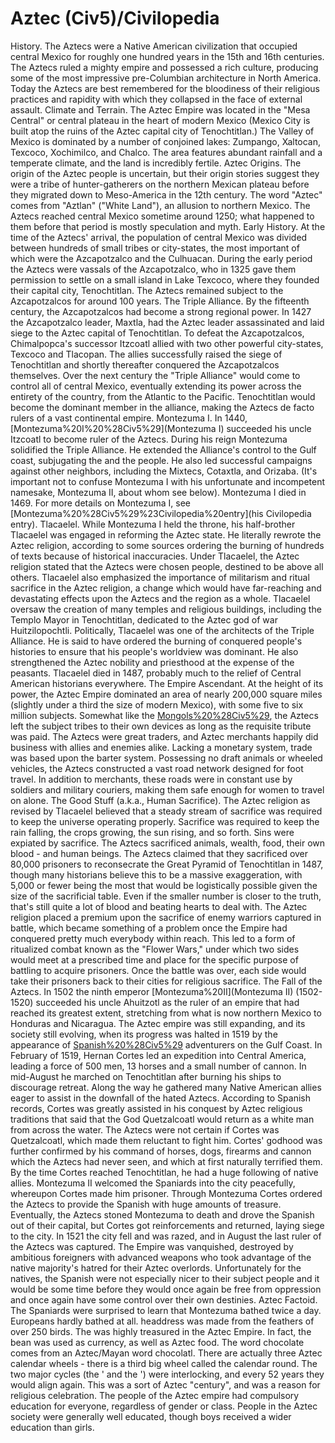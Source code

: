 # Aztec (Civ5)/Civilopedia

 
History.
The Aztecs were a Native American civilization that occupied central Mexico for roughly one hundred years in the 15th and 16th centuries. The Aztecs ruled a mighty empire and possessed a rich culture, producing some of the most impressive pre-Columbian architecture in North America. Today the Aztecs are best remembered for the bloodiness of their religious practices and rapidity with which they collapsed in the face of external assault.
Climate and Terrain.
The Aztec Empire was located in the "Mesa Central" or central plateau in the heart of modern Mexico (Mexico City is built atop the ruins of the Aztec capital city of Tenochtitlan.) The Valley of Mexico is dominated by a number of conjoined lakes: Zumpango, Xaltocan, Texcoco, Xochimilco, and Chalco. The area features abundant rainfall and a temperate climate, and the land is incredibly fertile.
Aztec Origins.
The origin of the Aztec people is uncertain, but their origin stories suggest they were a tribe of hunter-gatherers on the northern Mexican plateau before they migrated down to Meso-America in the 12th century. The word "Aztec" comes from "Aztlan" ("White Land"), an allusion to northern Mexico. The Aztecs reached central Mexico sometime around 1250; what happened to them before that period is mostly speculation and myth.
Early History.
At the time of the Aztecs' arrival, the population of central Mexico was divided between hundreds of small tribes or city-states, the most important of which were the Azcapotzalco and the Culhuacan. During the early period the Aztecs were vassals of the Azcapotzalco, who in 1325 gave them permission to settle on a small island in Lake Texcoco, where they founded their capital city, Tenochtitlan. The Aztecs remained subject to the Azcapotzalcos for around 100 years.
The Triple Alliance.
By the fifteenth century, the Azcapotzalcos had become a strong regional power. In 1427 the Azcapotzalco leader, Maxtla, had the Aztec leader assassinated and laid siege to the Aztec capital of Tenochtitlan. To defeat the Azcapotzalcos, Chimalpopca's successor Itzcoatl allied with two other powerful city-states, Texcoco and Tlacopan. The allies successfully raised the siege of Tenochtitlan and shortly thereafter conquered the Azcapotzalcos themselves.
Over the next century the "Triple Alliance" would come to control all of central Mexico, eventually extending its power across the entirety of the country, from the Atlantic to the Pacific. Tenochtitlan would become the dominant member in the alliance, making the Aztecs de facto rulers of a vast continental empire.
Montezuma I.
In 1440, [Montezuma%20I%20%28Civ5%29](Montezuma I) succeeded his uncle Itzcoatl to become ruler of the Aztecs. During his reign Montezuma solidified the Triple Alliance. He extended the Alliance's control to the Gulf coast, subjugating the and the people. He also led successful campaigns against other neighbors, including the Mixtecs, Cotaxtla, and Orizaba. (It's important not to confuse Montezuma I with his unfortunate and incompetent namesake, Montezuma II, about whom see below). Montezuma I died in 1469. For more details on Montezuma I, see [Montezuma%20%28Civ5%29%23Civilopedia%20entry](his Civilopedia entry).
Tlacaelel.
While Montezuma I held the throne, his half-brother Tlacaelel was engaged in reforming the Aztec state. He literally rewrote the Aztec religion, according to some sources ordering the burning of hundreds of texts because of historical inaccuracies. Under Tlacaelel, the Aztec religion stated that the Aztecs were chosen people, destined to be above all others. Tlacaelel also emphasized the importance of militarism and ritual sacrifice in the Aztec religion, a change which would have far-reaching and devastating effects upon the Aztecs and the region as a whole. Tlacaelel oversaw the creation of many temples and religious buildings, including the Templo Mayor in Tenochtitlan, dedicated to the Aztec god of war Huitzilopochtli.
Politically, Tlacaelel was one of the architects of the Triple Alliance. He is said to have ordered the burning of conquered people's histories to ensure that his people's worldview was dominant. He also strengthened the Aztec nobility and priesthood at the expense of the peasants.
Tlacaelel died in 1487, probably much to the relief of Central American historians everywhere.
The Empire Ascendant.
At the height of its power, the Aztec Empire dominated an area of nearly 200,000 square miles (slightly under a third the size of modern Mexico), with some five to six million subjects. Somewhat like the [Mongols%20%28Civ5%29](Mongols), the Aztecs left the subject tribes to their own devices as long as the requisite tribute was paid. The Aztecs were great traders, and Aztec merchants happily did business with allies and enemies alike. Lacking a monetary system, trade was based upon the barter system.
Possessing no draft animals or wheeled vehicles, the Aztecs constructed a vast road network designed for foot travel. In addition to merchants, these roads were in constant use by soldiers and military couriers, making them safe enough for women to travel on alone.
The Good Stuff (a.k.a., Human Sacrifice).
The Aztec religion as revised by Tlacaelel believed that a steady stream of sacrifice was required to keep the universe operating properly. Sacrifice was required to keep the rain falling, the crops growing, the sun rising, and so forth. Sins were expiated by sacrifice. The Aztecs sacrificed animals, wealth, food, their own blood - and human beings. The Aztecs claimed that they sacrificed over 80,000 prisoners to reconsecrate the Great Pyramid of Tenochtitlan in 1487, though many historians believe this to be a massive exaggeration, with 5,000 or fewer being the most that would be logistically possible given the size of the sacrificial table. Even if the smaller number is closer to the truth, that's still quite a lot of blood and beating hearts to deal with.
The Aztec religion placed a premium upon the sacrifice of enemy warriors captured in battle, which became something of a problem once the Empire had conquered pretty much everybody within reach. This led to a form of ritualized combat known as the "Flower Wars," under which two sides would meet at a prescribed time and place for the specific purpose of battling to acquire prisoners. Once the battle was over, each side would take their prisoners back to their cities for religious sacrifice.
The Fall of the Aztecs.
In 1502 the ninth emperor [Montezuma%20II](Montezuma II) (1502-1520) succeeded his uncle Ahuitzotl as the ruler of an empire that had reached its greatest extent, stretching from what is now northern Mexico to Honduras and Nicaragua. The Aztec empire was still expanding, and its society still evolving, when its progress was halted in 1519 by the appearance of [Spanish%20%28Civ5%29](Spanish) adventurers on the Gulf Coast.
In February of 1519, Hernan Cortes led an expedition into Central America, leading a force of 500 men, 13 horses and a small number of cannon. In mid-August he marched on Tenochtitlan after burning his ships to discourage retreat. Along the way he gathered many Native American allies eager to assist in the downfall of the hated Aztecs.
According to Spanish records, Cortes was greatly assisted in his conquest by Aztec religious traditions that said that the God Quetzalcoatl would return as a white man from across the water. The Aztecs were not certain if Cortes was Quetzalcoatl, which made them reluctant to fight him. Cortes' godhood was further confirmed by his command of horses, dogs, firearms and cannon which the Aztecs had never seen, and which at first naturally terrified them.
By the time Cortes reached Tenochtitlan, he had a huge following of native allies. Montezuma II welcomed the Spaniards into the city peacefully, whereupon Cortes made him prisoner. Through Montezuma Cortes ordered the Aztecs to provide the Spanish with huge amounts of treasure. Eventually, the Aztecs stoned Montezuma to death and drove the Spanish out of their capital, but Cortes got reinforcements and returned, laying siege to the city. In 1521 the city fell and was razed, and in August the last ruler of the Aztecs was captured.
The Empire was vanquished, destroyed by ambitious foreigners with advanced weapons who took advantage of the native majority's hatred for their Aztec overlords. Unfortunately for the natives, the Spanish were not especially nicer to their subject people and it would be some time before they would once again be free from oppression and once again have some control over their own destinies.
Aztec Factoid.
The Spaniards were surprised to learn that Montezuma bathed twice a day. Europeans hardly bathed at all.
 headdress was made from the feathers of over 250 birds.
The was highly treasured in the Aztec Empire. In fact, the bean was used as currency, as well as Aztec food. The word chocolate comes from an Aztec/Mayan word chocolatl.
There are actually three Aztec calendar wheels - there is a third big wheel called the calendar round. The two major cycles (the ' and the ') were interlocking, and every 52 years they would align again. This was a sort of Aztec "century", and was a reason for religious celebration.
The people of the Aztec empire had compulsory education for everyone, regardless of gender or class. People in the Aztec society were generally well educated, though boys received a wider education than girls.